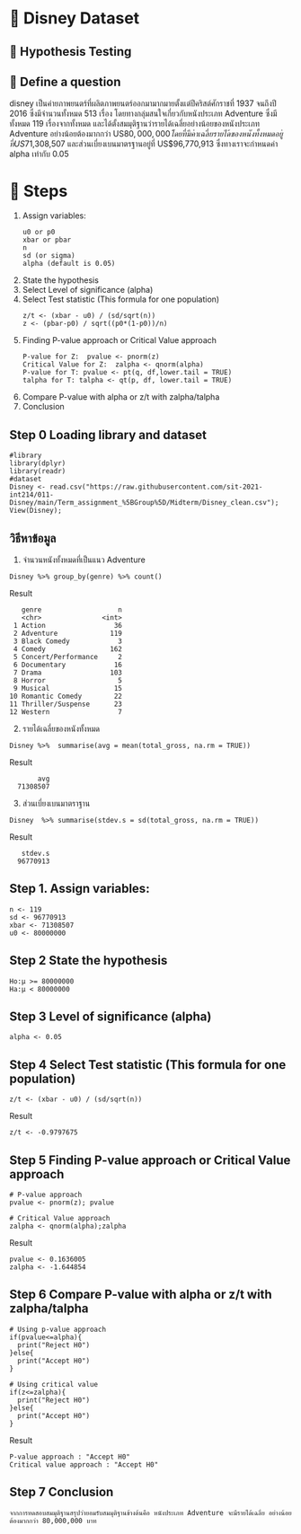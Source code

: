 # 🎯 Disney Dataset
## 📌 Hypothesis Testing
## 📖 Define a question
disney เป็นค่ายภาพยนตร์ที่ผลิตภาพยนตร์ออกมามากมายตั้งแต่ปีคริสต์ศักราชที่ 1937 จนถึงปี 2016 ซึ่งมีจำนวนทั้งหมด   513 เรื่อง โดยทางกลุ่มสนใจเกี่ยวกับหนังประเภท Adventure ซึ่งมีทั้งหมด 119 เรื่องจากทั้งหมด และได้ตั้งสมมุติฐานว่ารายได้เฉลี่ยอย่างน้อยของหนังประเภท Adventure อย่างน้อยต้องมากกว่า US$80,000,000 โดยที่มีค่าเฉลี่ยรายได้ของหนังทั้งหมดอยู่ที่ US$71,308,507 และส่วนเบี่ยงเบนมาตรฐานอยู่ที่ US$96,770,913 ซึ่งทางเราจะกำหนดค่า alpha เท่ากับ 0.05 

# 📑 Steps
1. Assign variables:
    ```{R}
    u0 or p0
    xbar or pbar
    n
    sd (or sigma)
    alpha (default is 0.05)
    ```
2. State the hypothesis
3. Select Level of significance (alpha)
4. Select Test statistic (This formula for one population)
    ```{R}
    z/t <- (xbar - u0) / (sd/sqrt(n))
    z <- (pbar-p0) / sqrt((p0*(1-p0))/n)
    ```
5. Finding P-value approach or Critical Value approach
    ```{R}
    P-value for Z:  pvalue <- pnorm(z)
    Critical Value for Z:  zalpha <- qnorm(alpha)
    P-value for T: pvalue <- pt(q, df,lower.tail = TRUE)
    talpha for T: talpha <- qt(p, df, lower.tail = TRUE)
   ```
6. Compare P-value with alpha or z/t with zalpha/talpha
7. Conclusion


## Step 0 Loading library and dataset 
```{R}
#library
library(dplyr)
library(readr)
#dataset
Disney <- read.csv("https://raw.githubusercontent.com/sit-2021-int214/011-Disney/main/Term_assignment_%5BGroup%5D/Midterm/Disney_clean.csv");
View(Disney);
```
## วิธีหาข้อมูล
1. จำนวนหนังทั้งหมดที่เป็นแนว Adventure
```{R}
Disney %>% group_by(genre) %>% count() 
```
Result
```{R}
   genre                   n
   <chr>               <int>
 1 Action                 36
 2 Adventure             119
 3 Black Comedy            3
 4 Comedy                162
 5 Concert/Performance     2
 6 Documentary            16
 7 Drama                 103
 8 Horror                  5
 9 Musical                15
10 Romantic Comedy        22
11 Thriller/Suspense      23
12 Western                 7
```
2. รายได้เฉลี่ยของหนังทั้งหมด
```{R}
Disney %>%  summarise(avg = mean(total_gross, na.rm = TRUE)) 
```
Result
```{R}
       avg
  71308507
```
3. ส่วนเบี่ยงเบนมาตราฐาน
```{R}
Disney  %>% summarise(stdev.s = sd(total_gross, na.rm = TRUE))
```
Result
```{R}
   stdev.s
  96770913
```

## Step 1. Assign variables: 
```{R}
n <- 119
sd <- 96770913
xbar <- 71308507
u0 <- 80000000
```
## Step 2 State the hypothesis 
```{R}
Ho:μ >= 80000000
Ha:μ < 80000000   
```

##  Step 3 Level of significance (alpha) 
```{R}
alpha <- 0.05
```

## Step 4 Select Test statistic (This formula for one population) 
```{R}
z/t <- (xbar - u0) / (sd/sqrt(n))

```
Result
```{R}
z/t <- -0.9797675
```


## Step 5 Finding P-value approach or Critical Value approach  
```{R}
# P-value approach
pvalue <- pnorm(z); pvalue

# Critical Value approach
zalpha <- qnorm(alpha);zalpha
```
Result
```{R}
pvalue <- 0.1636005
zalpha <- -1.644854
```

## Step 6  Compare P-value with alpha or z/t with zalpha/talpha 
```{R}
# Using p-value approach
if(pvalue<=alpha){
  print("Reject H0")
}else{
  print("Accept H0")
}

# Using critical value
if(z<=zalpha){
  print("Reject H0")
}else{
  print("Accept H0")
}
```
Result
```{R}
P-value approach : "Accept H0"
Critical value approach : "Accept H0"
```

##  Step 7 Conclusion 
```{R}
จากการทดสอบสมมุติฐานสรุปว่ายอมรับสมมุติฐานข้างต้นคือ หนังประเภท Adventure จะมีรายได้เฉลี่ย อย่างน้อยต้องมากกว่า 80,000,000 บาท 
```
